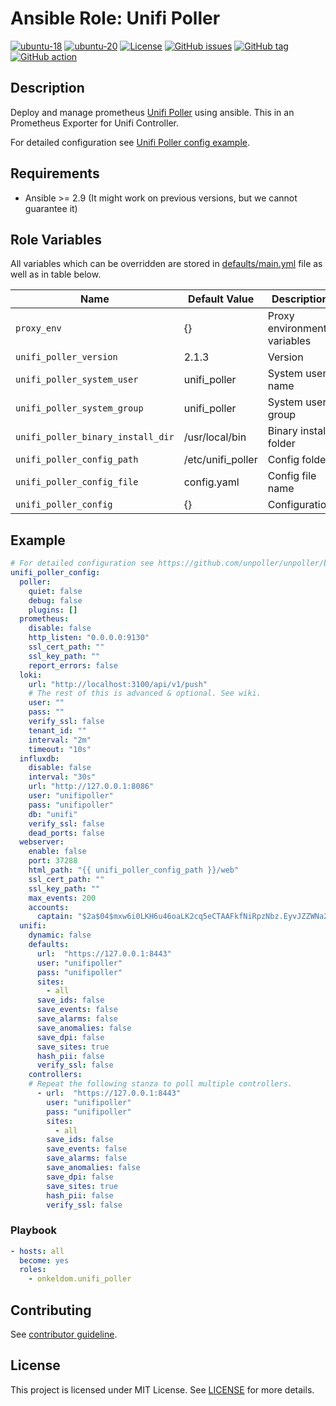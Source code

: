 # Ansible Role: Unifi Poller

[![ubuntu-18](https://img.shields.io/badge/ubuntu-18.x-orange?style=flat&logo=ubuntu)](https://ubuntu.com/)
[![ubuntu-20](https://img.shields.io/badge/ubuntu-20.x-orange?style=flat&logo=ubuntu)](https://ubuntu.com/)
[![License](https://img.shields.io/badge/license-MIT%20License-brightgreen.svg?style=flat)](https://opensource.org/licenses/MIT)
[![GitHub issues](https://img.shields.io/github/issues/OnkelDom/ansible-role-unifi-poller?style=flat)](https://github.com/OnkelDom/ansible-role-unifi-poller/issues)
[![GitHub tag](https://img.shields.io/github/tag/OnkelDom/ansible-role-unifi-poller.svg?style=flat)](https://github.com/OnkelDom/ansible-role-unifi-poller/tags)
[![GitHub action](https://github.com/OnkelDom/ansible-role-unifi-poller/workflows/ansible-lint/badge.svg)](https://github.com/OnkelDom/ansible-role-unifi-poller)

## Description

Deploy and manage prometheus [Unifi Poller](https://github.com/unpoller/unpoller/) using ansible. This in an Prometheus Exporter for Unifi Controller.

For detailed configuration see [Unifi Poller config example](https://github.com/unpoller/unpoller/blob/master/examples/up.json.example).

## Requirements

- Ansible >= 2.9 (It might work on previous versions, but we cannot guarantee it)

## Role Variables

All variables which can be overridden are stored in [defaults/main.yml](defaults/main.yml) file as well as in table below.

| Name           | Default Value | Description                        |
| -------------- | ------------- | -----------------------------------|
| `proxy_env` | {} | Proxy environment variables |
| `unifi_poller_version` | 2.1.3 | Version | 
| `unifi_poller_system_user` | unifi_poller | System user name |
| `unifi_poller_system_group` | unifi_poller | System user group |
| `unifi_poller_binary_install_dir` | /usr/local/bin | Binary install folder |
| `unifi_poller_config_path` | /etc/unifi_poller | Config folder |
| `unifi_poller_config_file` | config.yaml | Config file name |
| `unifi_poller_config` | {} | Configuration |

## Example
```yaml
# For detailed configuration see https://github.com/unpoller/unpoller/blob/master/examples/up.json.example
unifi_poller_config:
  poller:
    quiet: false
    debug: false
    plugins: []
  prometheus:
    disable: false
    http_listen: "0.0.0.0:9130"
    ssl_cert_path: ""
    ssl_key_path: ""
    report_errors: false
  loki:
    url: "http://localhost:3100/api/v1/push"
    # The rest of this is advanced & optional. See wiki.
    user: ""
    pass: ""
    verify_ssl: false
    tenant_id: ""
    interval: "2m"
    timeout: "10s"
  influxdb:
    disable: false
    interval: "30s"
    url: "http://127.0.0.1:8086"
    user: "unifipoller"
    pass: "unifipoller"
    db: "unifi"
    verify_ssl: false
    dead_ports: false
  webserver:
    enable: false
    port: 37288
    html_path: "{{ unifi_poller_config_path }}/web"
    ssl_cert_path: ""
    ssl_key_path: ""
    max_events: 200
    accounts:
      captain: "$2a$04$mxw6i0LKH6u46oaLK2cq5eCTAAFkfNiRpzNbz.EyvJZZWNa2FzIlS"
  unifi:
    dynamic: false
    defaults:
      url:  "https://127.0.0.1:8443"
      user: "unifipoller"
      pass: "unifipoller"
      sites:
        - all
      save_ids: false
      save_events: false
      save_alarms: false
      save_anomalies: false
      save_dpi: false
      save_sites: true
      hash_pii: false
      verify_ssl: false
    controllers:
    # Repeat the following stanza to poll multiple controllers.
      - url:  "https://127.0.0.1:8443"
        user: "unifipoller"
        pass: "unifipoller"
        sites:
          - all
        save_ids: false
        save_events: false
        save_alarms: false
        save_anomalies: false
        save_dpi: false
        save_sites: true
        hash_pii: false
        verify_ssl: false
```

### Playbook

```yaml
- hosts: all
  become: yes
  roles:
    - onkeldom.unifi_poller
```

## Contributing

See [contributor guideline](CONTRIBUTING.md).

## License

This project is licensed under MIT License. See [LICENSE](/LICENSE) for more details.

